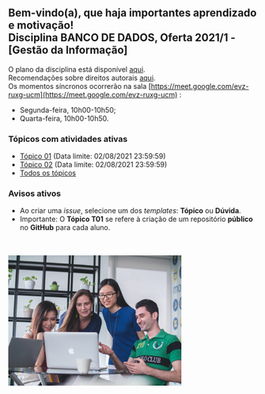 ## Bem-vindo(a), que haja importantes aprendizado e motivação!<br> Disciplina **BANCO DE DADOS**, Oferta 2021/1 - [Gestão da Informação]

O plano da disciplina está disponível [aqui](./media/bd-2021-1-bgi-plano.pdf).<br>
Recomendações sobre direitos autorais [aqui](./media/recomendacao-prograd.pdf).<br>
Os momentos síncronos ocorrerão na sala [https://meet.google.com/evz-ruxg-ucm](https://meet.google.com/evz-ruxg-ucm) :
- Segunda-feira, 10h00-10h50;
- Quarta-feira, 10h00-10h50.

### Tópicos com atividades ativas

- [Tópico 01](./topicos/topico-01.md) (Data limite: 02/08/2021 23:59:59)<br>
- [Tópico 02](./topicos/topico-02.md) (Data limite: 02/08/2021 23:59:59)<br>
- [Todos os tópicos](topicos/topicos.md)

### Avisos ativos

- Ao criar uma *issue*, selecione um dos *templates*: **Tópico** ou **Dúvida**.
- Importante: O **Tópico T01** se refere à criação de um repositório **público** no **GitHub** para cada aluno.
<br>
<br>
<img src="./media/mimi-thian-vdXMSiX-n6M-unsplash.jpg" width="350">

